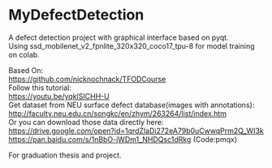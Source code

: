 # MyDefectDetection

A defect detection project with graphical interface based on pyqt.  
Using ssd_mobilenet_v2_fpnlite_320x320_coco17_tpu-8 for model training on colab.  
  
  
  
  
Based On:  
https://github.com/nicknochnack/TFODCourse  
Follow this tutorial:  
https://youtu.be/yqkISICHH-U  
Get dataset from NEU surface defect database(images with annotations):  
http://faculty.neu.edu.cn/songkc/en/zhym/263264/list/index.htm  
Or you can download those data directly here:  
https://drive.google.com/open?id=1qrdZlaDi272eA79b0uCwwqPrm2Q_WI3k  
https://pan.baidu.com/s/1nBbO-jWDm1_NHDQsc1dRkg (Code:pmqx)   
  
  
  
For graduation thesis and project.  
